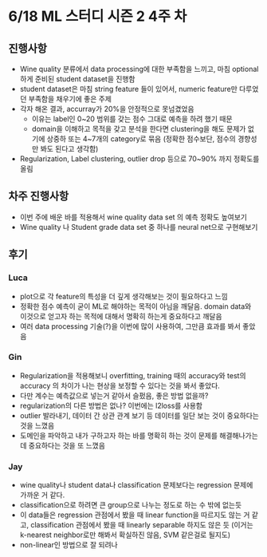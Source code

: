 # 6/18 ML 스터디 시즌 2 4주 차

## 진행사항

* Wine quality 분류에서 data processing에 대한 부족함을 느끼고, 마침 optional하게 준비된 student dataset을 진행함
* student dataset은 마침 string feature 들이 있어서, numeric feature만 다루었던 부족함을 채우기에 좋은 주제
* 각자 해온 결과, accurray가 20%을 안정적으로 못넘겼었음
  * 이유는 label인 0~20 범위를 갖는 점수 그대로 예측을 하려 했기 때문
  * domain을 이해하고 목적을 갖고 분석을 한다면 clustering을 해도 문제가 없기에 상중하 또는 4~7개의 category로 묶음 (정확한 점수보단, 점수의 경향성만 봐도 된다고 생각함)
* Regularization, Label clustering, outlier drop 등으로 70~90% 까지 정확도를 올림

## 차주 진행사항

* 이번 주에 배운 바를 적용해서 wine quality data set 의 예측 정확도 높여보기
* Wine quality 나 Student grade data set 중 하나를 neural net으로 구현해보기


## 후기

### Luca
- plot으로 각 feature의 특성을 더 깊게 생각해보는 것이 필요하다고 느낌
- 정확한 점수 예측이 굳이 ML로 해야하는 목적이 아님을 깨달음. domain data와 이것으로 얻고자 하는 목적에 대해서 명확히 하는게 중요하다고 깨달음
- 여러 data processing 기술(?)을 이번에 많이 사용하여, 그만큼 효과를 봐서 좋았음

### Gin
- Regularization을 적용해보니 overfitting, training 때의 accuracy와 test의 accuracy 의 차이가 나는 현상을 보정할 수 있다는 것을 봐서 좋았다.
- 다만 계수는 예측값으로 넣는거 같아서 슬펐음, 좋은 방법 없을까?
- regularization의 다른 방법은 없나? 이번에는 l2loss를 사용함
- outlier 발라내기, 데이터 간 상관 관계 보기 등 데이터를 일단 보는 것이 중요하다는 것을 느꼈음
- 도메인을 파악하고 내가 구하고자 하는 바를 명확히 하는 것이 문제를 해결해나가는데 중요하다는 것을 또 느꼈음

### Jay
* wine quality나 student data나 classification 문제보다는 regression 문제에 가까운 거 같다.
* classification으로 하려면 큰 group으로 나누는 정도로 하는 수 밖에 없는듯
* 이 data들은 regression 관점에서 봤을 때 linear function을 따르지도 않는 거 같고, classification 관점에서 봤을 때
linearly separable 하지도 않은 듯 (이거는 k-nearest neighbor로만 해봐서 확실하진 않음, SVM 같은걸로 될지도)
* non-linear인 방법으로 잘 되려나
